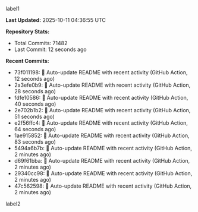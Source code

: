 
label1 
<!-- ACTIVITY_START -->
**Last Updated:** 2025-10-11 04:36:55 UTC

**Repository Stats:**
- Total Commits: 71482
- Last Commit: 12 seconds ago

**Recent Commits:**
- 73f011198: 🤖 Auto-update README with recent activity (GitHub Action, 12 seconds ago)
- 2a3efe0b9: 🤖 Auto-update README with recent activity (GitHub Action, 28 seconds ago)
- fdfe10586: 🤖 Auto-update README with recent activity (GitHub Action, 40 seconds ago)
- 2e702b1b2: 🤖 Auto-update README with recent activity (GitHub Action, 51 seconds ago)
- e2f56ffc4: 🤖 Auto-update README with recent activity (GitHub Action, 64 seconds ago)
- 1ae915852: 🤖 Auto-update README with recent activity (GitHub Action, 83 seconds ago)
- 5494a6b7b: 🤖 Auto-update README with recent activity (GitHub Action, 2 minutes ago)
- d69f61bba: 🤖 Auto-update README with recent activity (GitHub Action, 2 minutes ago)
- 29340cc98: 🤖 Auto-update README with recent activity (GitHub Action, 2 minutes ago)
- 47c562598: 🤖 Auto-update README with recent activity (GitHub Action, 2 minutes ago)
<!-- ACTIVITY_END -->

label2
